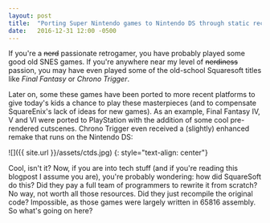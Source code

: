 ```yaml
---
layout: post
title:  "Porting Super Nintendo games to Nintendo DS through static recompilation"
date:   2016-12-31 12:00 -0500
---
```

If you're a ~~nerd~~ passionate retrogamer, you have probably played some good old SNES games.
If you're anywhere near my level of ~~nerdiness~~ passion, you may have even played some
of the old-school Squaresoft titles like *Final Fantasy* or *Chrono Trigger*.

Later on, some these games have been ported to more recent platforms to give today's kids
a chance to play these masterpieces (and to compensate SquareEnix's lack of ideas for new games).
As an example, Final Fantasy IV, V and VI were ported to PlayStation with the addition of some
cool pre-rendered cutscenes. Chrono Trigger even received a (slightly) enhanced remake that
runs on the Nintendo DS:

![]({{ site.url }}/assets/ctds.jpg)
{: style="text-align: center"}

Cool, isn't it? Now, if you are into tech stuff (and if you're reading this blogpost I assume you are),
you're probably wondering: how did SquareSoft do this? Did they pay a full team of programmers to rewrite
it from scratch? No way, not worth all those resources. Did they just recompile the original code? Impossible,
as those games were largely written in 65816 assembly. So what's going on here?
